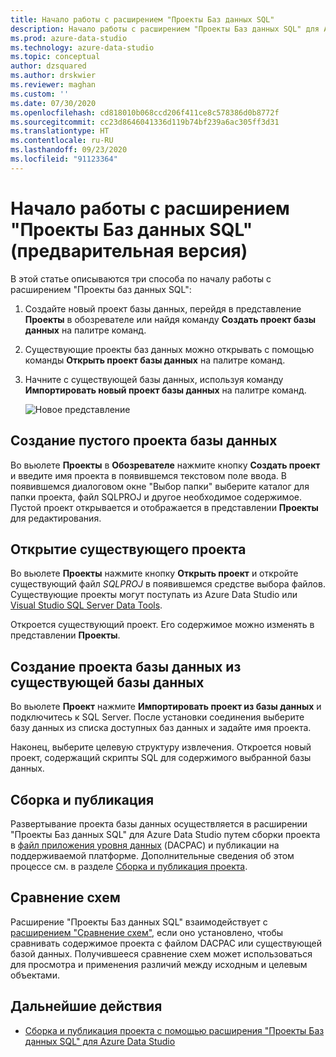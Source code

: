 ```yaml
---
title: Начало работы с расширением "Проекты Баз данных SQL"
description: Начало работы с расширением "Проекты Баз данных SQL" для Azure Data Studio
ms.prod: azure-data-studio
ms.technology: azure-data-studio
ms.topic: conceptual
author: dzsquared
ms.author: drskwier
ms.reviewer: maghan
ms.custom: ''
ms.date: 07/30/2020
ms.openlocfilehash: cd818010b068ccd206f411ce8c578386d0b8772f
ms.sourcegitcommit: cc23d8646041336d119b74bf239a6ac305ff3d31
ms.translationtype: HT
ms.contentlocale: ru-RU
ms.lasthandoff: 09/23/2020
ms.locfileid: "91123364"
---
```

# <a name="getting-started-with-the-sql-database-projects-extension-preview"></a>Начало работы с расширением "Проекты Баз данных SQL" (предварительная версия)

В этой статье описываются три способа по началу работы с расширением "Проекты баз данных SQL":

1. Создайте новый проект базы данных, перейдя в представление **Проекты** в обозревателе или найдя команду **Создать проект базы данных** на палитре команд.
2. Существующие проекты баз данных можно открывать с помощью команды **Открыть проект базы данных** на палитре команд.
3. Начните с существующей базы данных, используя команду **Импортировать новый проект базы данных** на палитре команд.

    ![Новое представление](media/sql-database-projects-extension/projects-viewlet.png)

## <a name="create-an-empty-database-project"></a>Создание пустого проекта базы данных

Во вьюлете **Проекты** в **Обозревателе** нажмите кнопку **Создать проект** и введите имя проекта в появившемся текстовом поле ввода.  В появившемся диалоговом окне "Выбор папки" выберите каталог для папки проекта, файл SQLPROJ и другое необходимое содержимое.
Пустой проект открывается и отображается в представлении **Проекты** для редактирования.

## <a name="open-an-existing-project"></a>Открытие существующего проекта

Во вьюлете **Проекты** нажмите кнопку **Открыть проект** и откройте существующий файл *SQLPROJ* в появившемся средстве выбора файлов. Существующие проекты могут поступать из Azure Data Studio или [Visual Studio SQL Server Data Tools](../../ssdt/sql-server-data-tools.md).

Откроется существующий проект. Его содержимое можно изменять в представлении **Проекты**.

## <a name="create-a-database-project-from-an-existing-database"></a>Создание проекта базы данных из существующей базы данных

Во вьюлете **Проект** нажмите **Импортировать проект из базы данных** и подключитесь к SQL Server.  После установки соединения выберите базу данных из списка доступных баз данных и задайте имя проекта.

Наконец, выберите целевую структуру извлечения.  Откроется новый проект, содержащий скрипты SQL для содержимого выбранной базы данных.

## <a name="build-and-publish"></a>Сборка и публикация

Развертывание проекта базы данных осуществляется в расширении "Проекты Баз данных SQL" для Azure Data Studio путем сборки проекта в [файл приложения уровня данных](../../relational-databases/data-tier-applications/data-tier-applications.md) (DACPAC) и публикации на поддерживаемой платформе. Дополнительные сведения об этом процессе см. в разделе [Сборка и публикация проекта](sql-database-project-extension-build.md).

## <a name="schema-compare"></a>Сравнение схем

Расширение "Проекты Баз данных SQL" взаимодействует с [расширением "Сравнение схем"](schema-compare-extension.md), если оно установлено, чтобы сравнивать содержимое проекта с файлом DACPAC или существующей базой данных.  Получившееся сравнение схем может использоваться для просмотра и применения различий между исходным и целевым объектами.

## <a name="next-steps"></a>Дальнейшие действия

- [Сборка и публикация проекта с помощью расширения "Проекты Баз данных SQL" для Azure Data Studio](sql-database-project-extension-build.md)